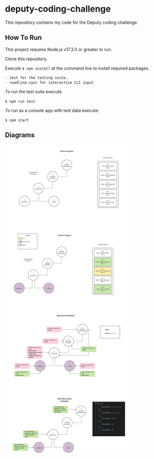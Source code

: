 # deputy-coding-challenge
This repository contains my code for the Deputy coding challenge.

## How To Run
This project requires Node.js v17.3.0 or greater to run.

Clone this repository.

Execute `$ npm install` at the command line to install required packages.

    - Jest for the testing suite.
    - readline-sync for interactive CLI input

To run the test suite execute

`$ npm run test`

To run as a console app with test data execute: 

`$ npm start`

## Diagrams
![Diagrams](./static/diagrams.png)
